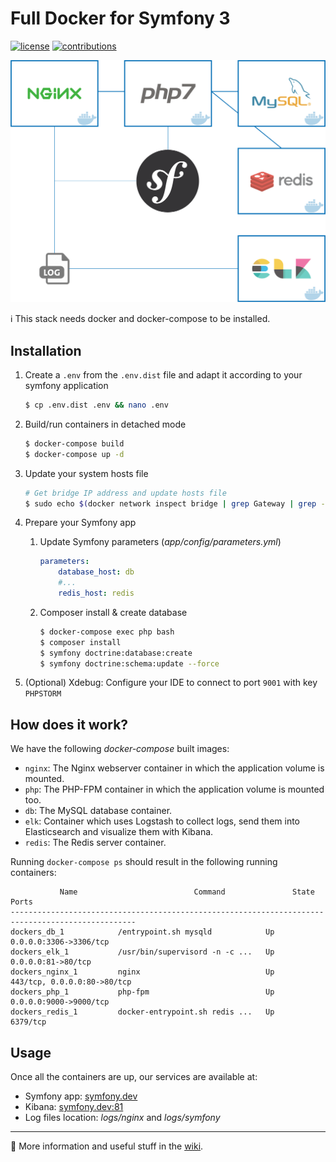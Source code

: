 # Full Docker for Symfony 3

[![license](https://img.shields.io/github/license/mashape/apistatus.svg?style=flat-square)](LICENSE)
[![contributions](https://img.shields.io/badge/contributions-welcome-brightgreen.svg?style=flat-square)](https://github.com/carlosas/full-docker-for-symfony-3/issues)

![](doc/schema.png)

:information_source: This stack needs docker and docker-compose to be installed.

## Installation

1. Create a `.env` from the `.env.dist` file and adapt it according to your symfony application

    ```sh
    $ cp .env.dist .env && nano .env
    ```

2. Build/run containers in detached mode

    ```sh
    $ docker-compose build
    $ docker-compose up -d
    ```

3. Update your system hosts file

    ```sh
    # Get bridge IP address and update hosts file
    $ sudo echo $(docker network inspect bridge | grep Gateway | grep -o -E '[0-9\.]+') "symfony.dev" >> /etc/hosts
    ```

4. Prepare your Symfony app
    1. Update Symfony parameters (*app/config/parameters.yml*)

        ```yml
        parameters:
            database_host: db
            #...
            redis_host: redis
        ```

    2. Composer install & create database

        ```sh
        $ docker-compose exec php bash
        $ composer install
        $ symfony doctrine:database:create
        $ symfony doctrine:schema:update --force
        ```
5. (Optional) Xdebug: Configure your IDE to connect to port `9001` with key `PHPSTORM`

## How does it work?

We have the following *docker-compose* built images:

* `nginx`: The Nginx webserver container in which the application volume is mounted.
* `php`: The PHP-FPM container in which the application volume is mounted too.
* `db`: The MySQL database container.
* `elk`: Container which uses Logstash to collect logs, send them into Elasticsearch and visualize them with Kibana.
* `redis`: The Redis server container.

Running `docker-compose ps` should result in the following running containers:

```
           Name                          Command               State              Ports
--------------------------------------------------------------------------------------------------
dockers_db_1            /entrypoint.sh mysqld            Up      0.0.0.0:3306->3306/tcp
dockers_elk_1           /usr/bin/supervisord -n -c ...   Up      0.0.0.0:81->80/tcp
dockers_nginx_1         nginx                            Up      443/tcp, 0.0.0.0:80->80/tcp
dockers_php_1           php-fpm                          Up      0.0.0.0:9000->9000/tcp
dockers_redis_1         docker-entrypoint.sh redis ...   Up      6379/tcp
```

## Usage

Once all the containers are up, our services are available at:

* Symfony app: [symfony.dev](http://symfony.dev)
* Kibana: [symfony.dev:81](http://symfony.dev:81)
* Log files location: *logs/nginx* and *logs/symfony*

---

:notebook: More information and useful stuff in the [wiki](https://github.com/carlosas/full-docker-for-symfony-3/wiki).
